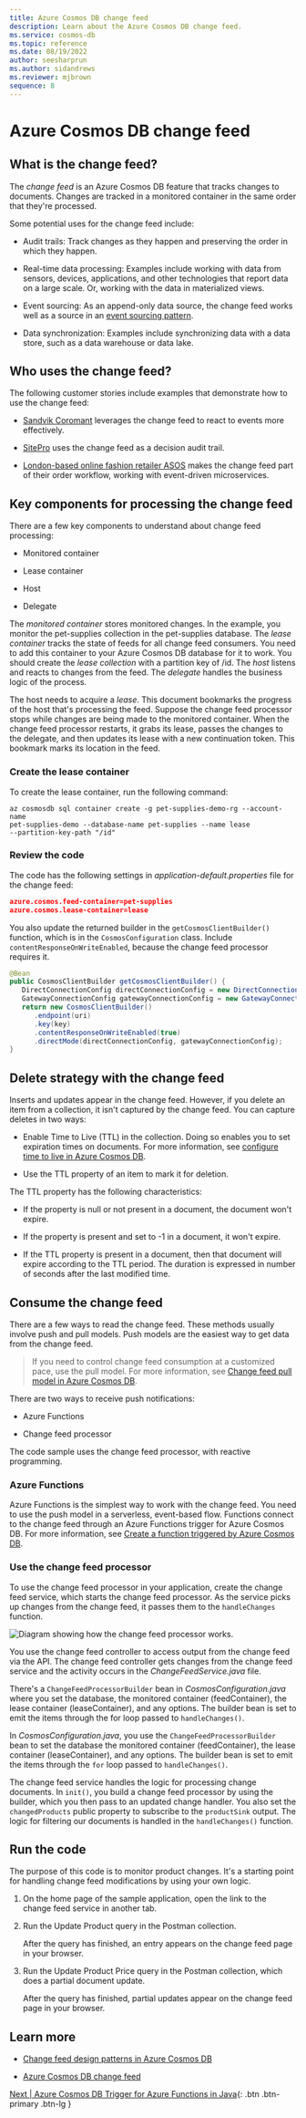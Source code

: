 ```yaml
---
title: Azure Cosmos DB change feed
description: Learn about the Azure Cosmos DB change feed.
ms.service: cosmos-db
ms.topic: reference
ms.date: 08/19/2022
author: seesharprun
ms.author: sidandrews
ms.reviewer: mjbrown
sequence: 8
---
```


# Azure Cosmos DB change feed

## What is the change feed?

The *change feed* is an Azure Cosmos DB feature that tracks changes to documents. Changes are tracked in a monitored container in the same order that they're processed.

Some potential uses for the change feed include:

- Audit trails: Track changes as they happen and preserving the order in which they happen.

- Real-time data processing: Examples include working with data from sensors, devices, applications, and other technologies that report data on a large scale. Or, working with the data in materialized views.

- Event sourcing: As an append-only data source, the change feed works well as a source in an [event sourcing pattern](https://docs.microsoft.com/azure/architecture/patterns/event-sourcing).

- Data synchronization: Examples include synchronizing data with a data store, such as a data warehouse or data lake.

## Who uses the change feed?

The following customer stories include examples that demonstrate how to use the change feed:

- [Sandvik Coromant](https://customers.microsoft.com/story/810496-sandvik-coromant-chemicals-power-bi) leverages the change feed to react to events more effectively.

- [SitePro](https://customers.microsoft.com/story/1366128637262632842-sitepro-accelerates-green-expansion-using-azure-cache-for-redis) uses the change feed as a decision audit trail.

- [London-based online fashion retailer ASOS](https://customers.microsoft.com/story/asos-retail-and-consumer-goods-azure) makes the change feed part of their order workflow, working with event-driven microservices.

## Key components for processing the change feed

There are a few key components to understand about change feed processing:

- Monitored container

- Lease container

- Host

- Delegate

The *monitored container* stores monitored changes. In the example, you monitor the pet-supplies collection in the pet-supplies database. The *lease container* tracks the state of feeds for all change feed consumers. You need to add this container to your Azure Cosmos DB database for it to work. You should create the *lease collection* with a partition key of \/id. The *host* listens and reacts to changes from the feed. The *delegate* handles the business logic of the process.

The host needs to acquire a *lease*. This document bookmarks the progress of the host that's processing the feed. Suppose the change feed processor stops while changes are being made to the monitored container. When the change feed processor restarts, it grabs its lease, passes the changes to the delegate, and then updates its lease with a new continuation token. This bookmark marks its location in the feed.

### Create the lease container

To create the lease container, run the following command:

```azurecli
az cosmosdb sql container create -g pet-supplies-demo-rg --account-name
pet-supplies-demo --database-name pet-supplies --name lease
--partition-key-path "/id"
```

### Review the code

The code has the following settings in *application-default.properties* file for the change feed:

```json
azure.cosmos.feed-container=pet-supplies
azure.cosmos.lease-container=lease
```

You also update the returned builder in the `getCosmosClientBuilder()` function, which is in the `CosmosConfiguration` class. Include `contentResponseOnWriteEnabled`, because the change feed processor requires it.

```java
@Bean
public CosmosClientBuilder getCosmosClientBuilder() {
   DirectConnectionConfig directConnectionConfig = new DirectConnectionConfig();
   GatewayConnectionConfig gatewayConnectionConfig = new GatewayConnectionConfig();
   return new CosmosClientBuilder()
      .endpoint(uri)
      .key(key)
      .contentResponseOnWriteEnabled(true)
      .directMode(directConnectionConfig, gatewayConnectionConfig);
}
```

## Delete strategy with the change feed

Inserts and updates appear in the change feed. However, if you delete an item from a collection, it isn't captured by the change feed. You can capture deletes in two ways:

- Enable Time to Live (TTL) in the collection. Doing so enables you to set expiration times on documents. For more information, see [configure time to live in Azure Cosmos DB](https://docs.microsoft.com/azure/cosmos-db/sql/how-to-time-to-live?tabs=javav4).

- Use the TTL property of an item to mark it for deletion.

The TTL property has the following characteristics:

- If the property is null or not present in a document, the document won't expire.

- If the property is present and set to -1 in a document, it won't expire.

- If the TTL property is present in a document, then that document will expire according to the TTL period. The duration is expressed in number of seconds after the last modified time.

## Consume the change feed

There are a few ways to read the change feed. These methods usually involve push and pull models. Push models are the easiest way to get data from the change feed.

> If you need to control change feed consumption at a customized pace, use the pull model. For more information, see [Change feed pull model in Azure Cosmos DB](https://docs.microsoft.com/azure/cosmos-db/sql/change-feed-pull-model).

There are two ways to receive push notifications:

- Azure Functions

- Change feed processor

The code sample uses the change feed processor, with reactive programming.

### Azure Functions

Azure Functions is the simplest way to work with the change feed. You need to use the push model in a serverless, event-based flow. Functions connect to the change feed through an Azure Functions trigger for Azure Cosmos DB. For more information, see [Create a function triggered by Azure Cosmos DB](https://docs.microsoft.com/azure/azure-functions/functions-create-cosmos-db-triggered-function).

### Use the change feed processor

To use the change feed processor in your application, create the change feed service, which starts the change feed processor. As the service picks up changes from the change feed, it passes them to the `handleChanges` function.

![Diagram showing how the change feed processor works.](media/change-feed-concepts/change-feed-processor.png)

You use the change feed controller to access output from the change feed via the API. The change feed controller gets changes from the change feed service and the activity occurs in the *ChangeFeedService.java* file.

There's a `ChangeFeedProcessorBuilder` bean in *CosmosConfiguration.java* where you set the database, the monitored container (feedContainer), the lease container (leaseContainer), and any options. The builder bean is set to emit the items through the for loop passed to `handleChanges()`.

In *CosmosConfiguration.java*, you use the `ChangeFeedProcessorBuilder` bean to set the database the monitored container (feedContainer), the lease container (leaseContainer), and any options. The builder bean is set to emit the items through the `for` loop passed to `handleChanges()`.

The change feed service handles the logic for processing change documents. In `init()`, you build a change feed processor by using the builder, which you then pass to an updated change handler. You also set the `changedProducts` public property to subscribe to the `productSink` output. The logic for filtering our documents is handled in the `handleChanges()` function.

## Run the code

The purpose of this code is to monitor product changes. It's a starting point for handling change feed modifications by using your own logic.

1. On the home page of the sample application, open the link to the change feed service in another tab.

1. Run the Update Product query in the Postman collection.

   After the query has finished, an entry appears on the change feed page in your browser.

1. Run the Update Product Price query in the Postman collection, which does a partial document update.

   After the query has finished, partial updates appear on the change feed page in your browser.

## Learn more

- [Change feed design patterns in Azure Cosmos DB](https://docs.microsoft.com/azure/cosmos-db/sql/change-feed-design-patterns)

- [Azure Cosmos DB change feed](https://github.com/AzureCosmosDB/labs/blob/master/java/labs/08-change_feed_with_azure_functions.md)

[Next &#124; Azure Cosmos DB Trigger for Azure Functions in Java](change-feed-with-cosmos-db-trigger-function.md){: .btn .btn-primary .btn-lg }
